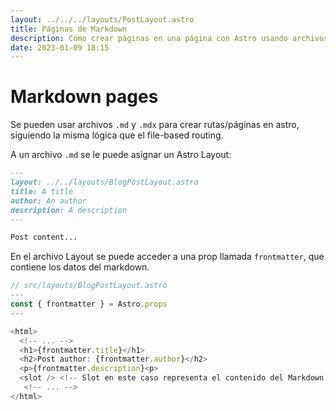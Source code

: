 ```yaml
---
layout: ../../../layouts/PostLayout.astro
title: Páginas de Markdown
description: Cómo crear páginas en una página con Astro usando archivos Markdown.
date: 2023-01-09 18:15
---
```


# Markdown pages

Se pueden usar archivos `.md` y `.mdx` para crear rutas/páginas en astro, siguiendo la misma lógica
que el file-based routing.

A un archivo `.md` se le puede asignar un Astro Layout:

```markdown
---
layout: ../../layouts/BlogPostLayout.astro
title: A title
author: An author
description: A description
---

Post content...
```

En el archivo Layout se puede acceder a una prop llamada `frontmatter`, que contiene
los datos del markdown.

```typescript
// src/layouts/BlogPostLayout.astro
---
const { frontmatter } = Astro.props
---

<html>
  <!-- ... -->
  <h1>{frontmatter.title}</h1>
  <h2>Post author: {frontmatter.author}</h2>
  <p>{frontmatter.description}<p>
  <slot /> <!-- Slot en este caso representa el contenido del Markdown. -->
   <!-- ... -->
</html>
```
